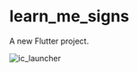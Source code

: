 # learn_me_signs

A new Flutter project.

![ic_launcher](https://github.com/Ghada-Ragb/Learn-Me-Signs/assets/93228711/38bb68b5-fbe5-41ac-9421-1a3c0eae92f8)
